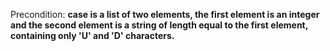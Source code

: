 Precondition: **case is a list of two elements, the first element is an integer and the second element is a string of length equal to the first element, containing only 'U' and 'D' characters.**